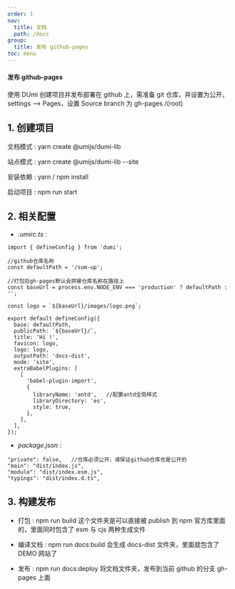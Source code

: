 ```yaml
---
order: 1
nav:
  title: 文档
  path: /docs
group:
  title: 发布 github-pages
toc: menu
---
```


#### 发布 github-pages

使用 DUmi 创建项目并发布部署在 github 上，需准备 git 仓库，并设置为公开，settings --> Pages，设置 Source branch 为 gh-pages /(root)

## 1. 创建项目

文档模式 : yarn create @umijs/dumi-lib

站点模式 : yarn create @umijs/dumi-lib --site

安装依赖 : yarn / npm install

启动项目 : npm run start

## 2. 相关配置

- _.umirc.ts_ :

```
import { defineConfig } from 'dumi';

//github仓库名称
const defaultPath = '/sum-up';

//打包后gh-pages默认会拼接仓库名称在路径上
const baseUrl = process.env.NODE_ENV === 'production' ? defaultPath : '';

const logo = `${baseUrl}/images/logo.png`;

export default defineConfig({
  base: defaultPath,
  publicPath: `${baseUrl}/`,
  title: 'Hi !',
  favicon: logo,
  logo: logo,
  outputPath: 'docs-dist',
  mode: 'site',
  extraBabelPlugins: [
    [
      'babel-plugin-import',
      {
        libraryName: 'antd',   //配置antd全局样式
        libraryDirectory: 'es',
        style: true,
      },
    ],
  ],
});
```

- _package.json_ :

```
"private": false,   //仓库必须公开，请保证github仓库也是公开的
"main": "dist/index.js",
"module": "dist/index.esm.js",
"typings": "dist/index.d.ts",
```

## 3. 构建发布

- 打包 : npm run build 这个文件夹是可以直接被 publish 到 npm 官方库里面的，里面同时包含了 esm 与 cjs 两种生成文件

- 编译文档 : npm run docs:build 会生成 docs-dist 文件夹，里面就包含了 DEMO 网站了

- 发布 : npm run docs:deploy 将文档文件夹，发布到当前 github 的分支 gh-pages 上面
